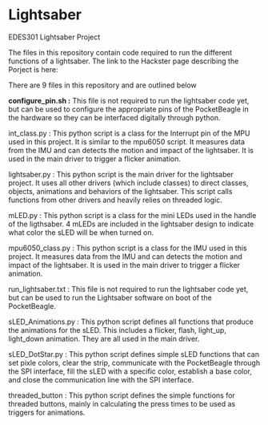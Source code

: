 # Lightsaber
EDES301 Lightsaber Project

The files in this repository contain code required to run the different functions of a lightsaber. The link to the Hackster page describing the Porject is here:

There are 9 files in this repository and are outlined below

**configure_pin.sh :** This file is not required to run the lightsaber code yet, but can be used to configure the appropriate pins of the PocketBeagle in the hardware so they can be interfaced digitally through python.

int_class.py : This python script is a class for the Interrupt pin of the MPU used in this project. It is similar to the mpu6050 script. It measures data from the IMU and can detects the motion and impact of the lightsaber. It is used in the main driver to trigger a flicker animation.

lightsaber.py : This python script is the main driver for the lightsaber project. It uses all other drivers (which include classes) to direct classes, objects, animations and behaviors of the lightsaber. This script calls functions from other drivers and heavily relies on threaded logic.

mLED.py : This python script is a class for the mini LEDs used in the handle of the ligthsaber. 4 mLEDs are included in the lightsaber design to indicate what color the sLED will be when turned on.

mpu6050_class.py : This python script is a class for the IMU used in this project. It measures data from the IMU and can detects the motion and impact of the lightsaber. It is used in the main driver to trigger a flicker animation.

run_lightsaber.txt : This file is not required to run the lightsaber code yet, but can be used to run the Lightsaber software on boot of the PocketBeagle.

sLED_Animations.py : This python script defines all functions that produce the animations for the sLED. This includes a flicker, flash, light_up, light_down animation. They are all used in the main driver. 

sLED_DotStar.py : This python script defines simple sLED functions that can set pixle colors, clear the strip, communicate with the PocketBeagle through the SPI interface, fill the sLED with a specific color, establish a base color, and close the communication line with the SPI interface.

threaded_button : This python script defines the simple functions for threaded buttons, mainly in calculating the press times to be used as triggers for animations.
